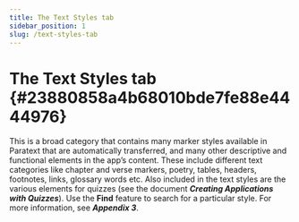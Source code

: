```yaml
---
title: The Text Styles tab
sidebar_position: 1
slug: /text-styles-tab
---
```


# The Text Styles tab {#23880858a4b68010bde7fe88e4444976}

This is a broad category that contains many marker styles available in Paratext that are automatically transferred, and many other descriptive and functional elements in the app’s content. These include different text categories like chapter and verse markers, poetry, tables, headers, footnotes, links, glossary words etc. Also included in the text styles are the various elements for quizzes (see the document _**Creating Applications with Quizzes**_). Use the **Find** feature to search for a particular style. For more information, see _**Appendix 3**_.

